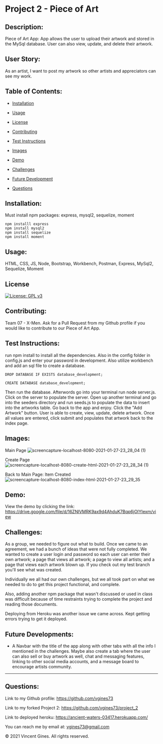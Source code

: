 # Project 2 - Piece of Art

## Description:
Piece of Art App: App allows the user to upload their artwork and stored in the MySql database. User can also view, update, and delete their artwork.

## User Story:
As an artist, I want to post my artwork so other artists and appreciators can see my work.

## Table of Contents:

* [Installation](#Installation)

* [Usage](#Usage)

* [License](#License)

* [Contributing](#Contributing)

* [Test Instructions](#Test-Instructions)

* [Images](#Images)

* [Demo](#Demo)

* [Challenges](#Challenges)

* [Future Development](#Future-Development)

* [Questions](#Questions)

## Installation:
Must install npm packages:
express, mysql2, sequelize, moment

    npm installl express
    npm install mysql2
    npm install sequelize
    npm install moment

## Usage:
HTML, CSS, JS, Node, Bootstrap, Workbench, Postman, Express, MySql2, Sequelize, Moment

## License
[![License: GPL v3](https://img.shields.io/badge/License-GPLv3-blue.svg)](https://www.gnu.org/licenses/gpl-3.0)

## Contributing:
Team 07 - X-Men. Ask for a Pull Request from my Github profile if you would like to contribute to our Piece of Art App.

## Test Instructions:
run npm install to install all the dependencies. Also in the config folder in config.js and enter your password in development. Also utilize workbench and add an sql file to create a database.

    DROP DATABASE IF EXISTS database_development;

    CREATE DATABASE database_development;

Then run the database. Afterwords go into your terminal run node server.js. Click on the server to populate the server. Open up another terminal and go into the seeders directory and run seeds.js to populate the data to insert into the artworks table. Go back to the app and enjoy. Click the "Add Artwork" button. User is able to create, view, update, delete artwork. Once all values are entered, click submit and populates that artwork back to the index page. 


## Images:
Main Page
![screencapture-localhost-8080-2021-01-27-23_28_04 (1)](https://user-images.githubusercontent.com/71681031/106105191-6b1ab380-60f8-11eb-9f91-3784bec9e043.png)


Create Page
![screencapture-localhost-8080-create-html-2021-01-27-23_28_34 (1)](https://user-images.githubusercontent.com/71681031/106105187-69e98680-60f8-11eb-904d-b961e211c1ae.png)

Back to Main Page: Item Created
![screencapture-localhost-8080-index-html-2021-01-27-23_29_35](https://user-images.githubusercontent.com/71681031/106105174-6655ff80-60f8-11eb-8b00-e19f7bc3dec5.png)


## Demo:
View the demo by clicking the link: https://drive.google.com/file/d/16ZNIVMRK9ax9d4AhduK7Bqp6jOIYIexm/view


## Challenges:
As a group, we needed to figure out what to build. Once we came to an agreement, we had a bunch of ideas that were not fully completed. We wanted to create a user login and password so each user can enter their own artwork; a page that views all artwork; a page to view all artists; and a page that views each artwork blown up. If you check out my test branch you'll see what was created. 


Individually we all had our own challenges, but we all took part on what we needed to do to get this project functional, and complete. 


Also, adding another npm package that wasn't discussed or used in class was difficult because of time restraints trying to complete the project and reading those documents. 

Deploying from Heroku was another issue we came across. Kept getting errors trying to get it deployed.

## Future Developments:
- A Navbar with the title of the app along with other tabs with all the info I mentioned in the challenges. Maybe also create a tab where the user can also sell or buy artwork as well, chat and messaging features, linking to other social media accounts, and a message board to encourage artists community.

---
## Questions:

Link to my Github profile: https://github.com/vgines73

Link to my forked Project 2: https://github.com/vgines73/project_2

Link to deployed heroku: https://ancient-waters-03417.herokuapp.com/

You can reach me by email at: vgines73@gmail.com

© 2021 Vincent Gines. All rights reserved. 